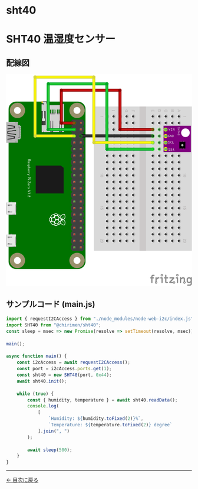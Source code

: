 # sht40
# SHT40 温湿度センサー

## 配線図

![配線図](./schematic.png "schematic")

## サンプルコード (main.js)

```javascript
import { requestI2CAccess } from "./node_modules/node-web-i2c/index.js";
import SHT40 from "@chirimen/sht40";
const sleep = msec => new Promise(resolve => setTimeout(resolve, msec));

main();

async function main() {
    const i2cAccess = await requestI2CAccess();
    const port = i2cAccess.ports.get(1);
    const sht40 = new SHT40(port, 0x44);
    await sht40.init();

    while (true) {
        const { humidity, temperature } = await sht40.readData();
        console.log(
            [
                `Humidity: ${humidity.toFixed(2)}%`,
                `Temperature: ${temperature.toFixed(2)} degree`
            ].join(", ")
        );

        await sleep(500);
    }
}
```


---
[← 目次に戻る](../index.md)
